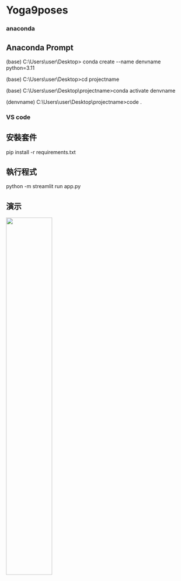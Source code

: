 # Yoga9poses
### anaconda 
## Anaconda Prompt
(base) C:\Users\user\Desktop> conda create --name denvname python=3.11

(base) C:\Users\user\Desktop>cd projectname

(base) C:\Users\user\Desktop\projectname>conda activate denvname

(denvname) C:\Users\user\Desktop\projectname>code .

### VS code

## 安裝套件
pip install -r requirements.txt

## 執行程式
python -m streamlit run  app.py 


## 演示
[<img src="https://i.ytimg.com/vi/Hc79sDi3f0U/maxresdefault.jpg" width="50%">](https://www.youtube.com/watch?v=Hc79sDi3f0U "Now in Android: 55")
